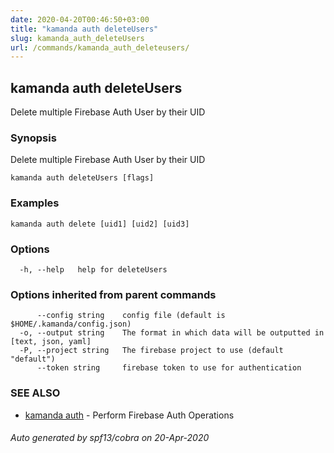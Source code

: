 ```yaml
---
date: 2020-04-20T00:46:50+03:00
title: "kamanda auth deleteUsers"
slug: kamanda_auth_deleteUsers
url: /commands/kamanda_auth_deleteusers/
---
```

## kamanda auth deleteUsers

Delete multiple Firebase Auth User by their UID

### Synopsis

Delete multiple Firebase Auth User by their UID

```
kamanda auth deleteUsers [flags]
```

### Examples

```
kamanda auth delete [uid1] [uid2] [uid3]
```

### Options

```
  -h, --help   help for deleteUsers
```

### Options inherited from parent commands

```
      --config string    config file (default is $HOME/.kamanda/config.json)
  -o, --output string    The format in which data will be outputted in [text, json, yaml]
  -P, --project string   The firebase project to use (default "default")
      --token string     firebase token to use for authentication
```

### SEE ALSO

* [kamanda auth](/commands/kamanda_auth/)	 - Perform Firebase Auth Operations

###### Auto generated by spf13/cobra on 20-Apr-2020
